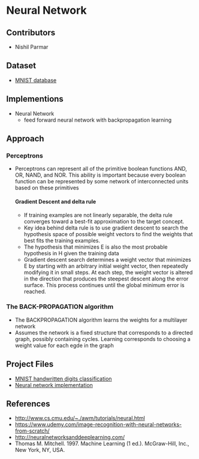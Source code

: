 # Neural Network

## Contributors
- Nishil Parmar

## Dataset
- [MNIST database](https://en.wikipedia.org/wiki/MNIST_database)

## Implementions
- Neural Network
  - feed forward neural network with backpropagation learning

## Approach
### Perceptrons
- Perceptrons can represent all of the primitive boolean functions AND, OR, NAND, and NOR. This ability is important because every boolean function can be represented by some network of interconnected units based on these primitives
  
  #### Gradient Descent and delta rule
  - If training examples are not linearly separable, the delta rule converges toward a best-fit approximation to the target concept.
  - Key idea behind delta rule is to use gradient descent to search the hypothesis space of possible weight vectors to find the weights that best fits the training examples.
  - The hypothesis that minimizes E is also the most probable hypothesis in H given the training data
  - Gradient descent search determines a weight vector that minimizes E by starting with an arbitrary initial weight vector, then repeatedly modifying it in small steps. At each step, the weight vector is altered in the direction that produces the steepest descent along the error surface. This process continues until the global minimum error is reached.
  

### The BACK-PROPAGATION algorithm
- The BACKPROPAGATION algorithm learns the weights for a multilayer network
- Assumes the network is a fixed structure that corresponds to a directed graph, possibly containing cycles. Learning corresponds to choosing a weight value for each egde in the graph

## Project Files
- [MNIST handwritten digits classification](https://github.com/nishil70/neural-network/blob/master/notebooks/mnist-classification-using-nn.ipynb)
- [Neural network implementation](https://github.com/nishil70/neural-network/blob/master/models/NeuralNetworkUtility.py)


## References
- http://www.cs.cmu.edu/~./awm/tutorials/neural.html
- https://www.udemy.com/image-recognition-with-neural-networks-from-scratch/
- http://neuralnetworksanddeeplearning.com/
- Thomas M. Mitchell. 1997. Machine Learning (1 ed.). McGraw-Hill, Inc., New York, NY, USA. 
